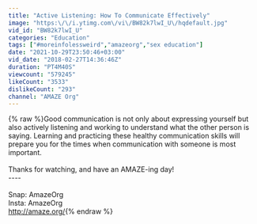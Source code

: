 ```yaml
---
title: "Active Listening: How To Communicate Effectively"
image: "https:\/\/i.ytimg.com\/vi\/BW82k7lwI_U\/hqdefault.jpg"
vid_id: "BW82k7lwI_U"
categories: "Education"
tags: ["#moreinfolessweird","amazeorg","sex education"]
date: "2021-10-29T23:50:46+03:00"
vid_date: "2018-02-27T14:36:46Z"
duration: "PT4M40S"
viewcount: "579245"
likeCount: "3533"
dislikeCount: "293"
channel: "AMAZE Org"
---
```

{% raw %}Good communication is not only about expressing yourself but also actively listening and working to understand what the other person is saying. Learning and practicing these healthy communication skills will prepare you for the times when communication with someone is most important.<br /><br />Thanks for watching, and have an AMAZE-ing day! <br />----<br /><br />Snap: AmazeOrg<br />Insta: AmazeOrg<br /><a rel="nofollow" target="blank" href="http://amaze.org/">http://amaze.org/</a>{% endraw %}
